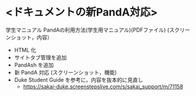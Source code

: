 # <ドキュメントの新PandA対応>
学生マニュアル
  PandAの利用方法(学生用マニュアル)(PDFファイル) (スクリーンショット，内容）
   - HTML 化
   - サイトタブ管理を追加
   - PandAsh を追加
   - 新 PandA 対応 (スクリーンショット，機能)
   - Duke Student Guide を参考に，内容を抜本的に見直し
     - https://sakai-duke.screenstepslive.com/s/sakai_support/m/71158